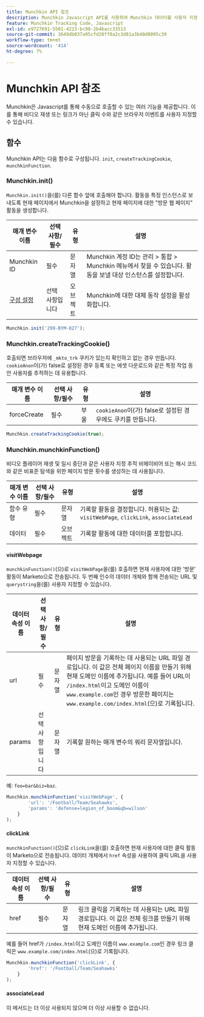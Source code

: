 ```yaml
---
title: Munchkin API 참조
description: Munchkin Javascript API를 사용하여 Munchkin 데이터를 사용자 지정합니다.
feature: Munchkin Tracking Code, Javascript
exl-id: e9727691-5501-4223-bc98-2b4bacc33513
source-git-commit: 3649db037a95cfd20ff0a2c3d81a3b40d0095c39
workflow-type: tm+mt
source-wordcount: '414'
ht-degree: 7%

---
```


# Munchkin API 참조

Munchkin은 Javascript를 통해 수동으로 호출할 수 있는 여러 기능을 제공합니다. 이를 통해 비디오 재생 또는 링크가 아닌 클릭 수와 같은 브라우저 이벤트를 사용자 지정할 수 있습니다.

## 함수

Munchkin API는 다음 함수로 구성됩니다. `init`, `createTrackingCookie`, `munchkinFunction`.

<a name="munchkin_init"></a>

### Munchkin.init()

`Munchkin.init()`을(를) 다른 함수 앞에 호출해야 합니다. 활동을 특정 인스턴스로 보내도록 현재 페이지에서 Munchkin을 설정하고 현재 페이지에 대한 &quot;방문 웹 페이지&quot; 활동을 생성합니다.

| 매개 변수 이름 | 선택 사항/필수 | 유형 | 설명 |
| --- | --- | --- | --- |
| Munchkin ID | 필수 | 문자열 | Munchkin 계정 ID는 관리 > 통합 > Munchkin 메뉴에서 찾을 수 있습니다. 활동을 보낼 대상 인스턴스를 설정합니다. |
| [구성 설정](configuration.md) | 선택 사항입니다 | 오브젝트 | Munchkin에 대한 대체 동작 설정을 활성화합니다. |

```javascript
Munchkin.init('299-BYM-827');
```

### Munchkin.createTrackingCookie()

호출되면 브라우저에 `_mkto_trk` 쿠키가 있는지 확인하고 없는 경우 만듭니다. `cookieAnon`이(가) false로 설정된 경우 등록 또는 에셋 다운로드와 같은 특정 작업 동안 사용자를 추적하는 데 유용합니다.

| 매개 변수 이름 | 선택 사항/필수 | 유형 | 설명 |
| --- | --- | --- | --- |
| forceCreate | 필수 | 부울 | `cookieAnon`이(가) false로 설정된 경우에도 쿠키를 만듭니다. |

```javascript
Munchkin.createTrackingCookie(true);
```

### Munchkin.munchkinFunction()

비디오 플레이어 재생 및 일시 중단과 같은 사용자 지정 추적 비헤이비어 또는 해시 코드와 같은 비표준 탐색을 위한 페이지 방문 횟수를 생성하는 데 사용됩니다.

| 매개 변수 이름 | 선택 사항/필수 | 유형 | 설명 |
| --- | --- | --- | --- |
| 함수 유형 | 필수 | 문자열 | 기록할 활동을 결정합니다. 허용되는 값: `visitWebPage`, `clickLink`, `associateLead` |
| 데이터 | 필수 | 오브젝트 | 기록할 활동에 대한 데이터를 포함합니다. |

#### visitWebpage

`munchkinFunction()`(으)로 `visitWebPage`을(를) 호출하면 현재 사용자에 대한 &#39;방문&#39; 활동이 Marketo으로 전송됩니다. 두 번째 인수의 데이터 개체와 함께 전송되는 URL 및 `querystring`을(를) 사용자 지정할 수 있습니다.

| 데이터 속성 이름 | 선택 사항/필수 | 유형 | 설명 |
| --- | --- | --- | --- |
| url | 필수 | 문자열 | 페이지 방문을 기록하는 데 사용되는 URL 파일 경로입니다.  이 값은 전체 페이지 이름을 만들기 위해 현재 도메인 이름에 추가됩니다. 예를 들어 URL이 `/index.html`이고 도메인 이름이 `www.example.com`인 경우 방문한 페이지는 `www.example.com/index.html`(으)로 기록됩니다. |
| params | 선택 사항입니다 | 문자열 | 기록할 원하는 매개 변수의 쿼리 문자열입니다. |

예: `foo=bar&biz=baz`.

```javascript
Munchkin.munchkinFunction('visitWebPage', {
        'url': '/Football/Team/Seahawks',
        'params': 'defense=legion_of_boom&qb=wilson'
    }
);
```

#### clickLink

`munchkinFunction()`(으)로 `clickLink`을(를) 호출하면 현재 사용자에 대한 클릭 활동이 Marketo으로 전송됩니다. 데이터 개체에서 `href` 속성을 사용하여 클릭 URL을 사용자 지정할 수 있습니다.

| 데이터 속성 이름 | 선택 사항/필수 | 유형 | 설명 |
| --- | --- | --- | --- |
| href | 필수 | 문자열 | 링크 클릭을 기록하는 데 사용되는 URL 파일 경로입니다. 이 값은 전체 링크를 만들기 위해 현재 도메인 이름에 추가됩니다. |

예를 들어 href가 `/index.html`이고 도메인 이름이 `www.example.com`인 경우 링크 클릭은 `www.example.com/index.html`(으)로 기록됩니다.

```javascript
Munchkin.munchkinFunction('clickLink', {
        'href': '/Football/Team/Seahawks'
    }
);
```

#### associateLead

이 메서드는 더 이상 사용되지 않으며 더 이상 사용할 수 없습니다.
